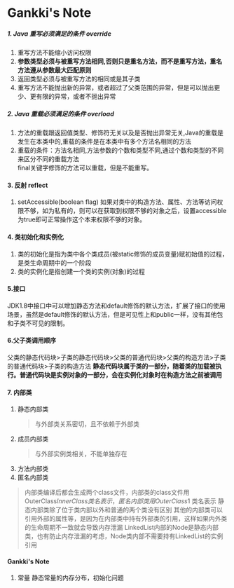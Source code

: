 
# Gankki's Note

##### 1. Java 重写必须满足的条件 override
1. 重写方法不能缩小访问权限
2. **参数类型必须与被重写方法相同,否则只是重名方法，而不是重写方法，重名方法遵从参数最大匹配原则**
3. 返回类型必须与被重写方法的相同或是其子类
4. 重写方法不能抛出新的异常，或者超过了父类范围的异常，但是可以抛出更少、更有限的异常，或者不抛出异常

##### 2. Java 重载必须满足的条件 overload
1. 方法的重载跟返回值类型、修饰符无关以及是否抛出异常无关,Java的重载是发生在本类中的,重载的条件是在本类中有多个方法名相同的方法
2. 重载的条件：方法名相同,方法参数的个数和类型不同,通过个数和类型的不同来区分不同的重载方法        
final关键字修饰的方法可以重载，但是不能重写。
#### 3. 反射 reflect
1. setAccessible(boolean flag)  如果对类中的构造方法、属性、方法等访问权限不够，如为私有的，则可以在获取到权限不够的对象之后，设置accessible为true即可正常操作这个本来权限不够的对象。
#### 4. 类初始化和实例化
1. 类的初始化是指为类中各个类成员(被static修饰的成员变量)赋初始值的过程，是类生命周期中的一个阶段
2. 类的实例化是指创建一个类的实例(对象)的过程
#### 5.接口
JDK1.8中接口中可以增加静态方法和default修饰的默认方法，扩展了接口的使用场景，虽然是default修饰的默认方法，但是可见性上和public一样，没有其他包和子类不可见的限制。
#### 6.父子类调用顺序
父类的静态代码块>子类的静态代码块>父类的普通代码块>父类的构造方法>子类的普通代码块>子类的构造方法
**静态代码块属于类的一部分，随着类的加载被执行。普通代码块是实例对象的一部分，会在实例化对象时在构造方法之前被调用**
#### 7. 内部类
1. 静态内部类
    > 与外部类关系密切，且不依赖于外部类
2. 成员内部类 
    > 与外部实例类相关，不能单独存在
3. 方法内部类 
4. 匿名内部类
> 内部类编译后都会生成两个class文件，内部类的class文件用 OuterClass$InnerClass 类名表示，匿名内部类用OuterClass$1 类名表示
> 静态内部类除了位于类内部以外和普通的两个类没有区别
> 其他的内部类可以引用外部的属性等，是因为在内部类中持有外部类的引用，这样如果内外类的生命周期不一致就会导致内存泄漏
> LinkedList内部的Node是静态内部类，也有防止内存泄漏的考虑，Node类内部不需要持有LinkedList的实例引用
#### Gankki's Note
1. 常量 静态常量的内存分布，初始化问题